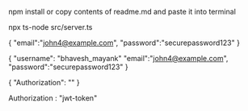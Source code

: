 <!-- To install npm dependencies -->
npm install
    or
copy contents of readme.md and paste it into terminal

<!-- To run code -->
<!-- inside server quiz folder -->
npx ts-node src/server.ts 

<!-- Login TestPoint -->
{
    "email":"john4@example.com", 
    "password":"securepassword123"
}

<!-- Register TestPoint -->
{
    "username": "bhavesh_mayank"
    "email":"john4@example.com", 
    "password":"securepassword123"
}

<!-- Queue -->
{
    "Authorization": ""
}

<!-- Testpoint Socket -->
Authorization : "jwt-token"

